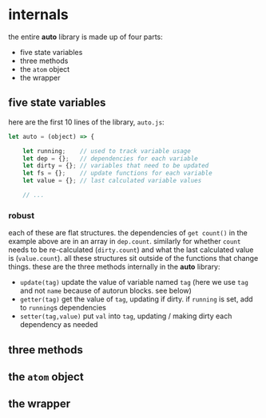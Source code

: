 # internals

the entire **auto** library is made up of four parts:

 - five state variables
 - three methods
 - the `atom` object
 - the wrapper

## five state variables

here are the first 10 lines of the library, `auto.js`:

```js
let auto = (object) => {

    let running;    // used to track variable usage
    let dep = {};   // dependencies for each variable
    let dirty = {}; // variables that need to be updated
    let fs = {};    // update functions for each variable
    let value = {}; // last calculated variable values

    // ...
```
### robust

each of these are flat structures. the dependencies
of `get count()` in the example above are in an array
in `dep.count`. similarly for whether `count` needs
to be re-calculated (`dirty.count`) and what the
last calculated value is (`value.count`). all these
structures sit outside of the functions that change
things. these are the three methods internally in
the **auto** library:

 - `update(tag)` update the value of variable named `tag` (here we use `tag` and not `name` because of autorun blocks. see below)
 - `getter(tag)` get the value of `tag`, updating if dirty. if `running` is set, add to `running`s dependencies
 - `setter(tag,value)` put `val` into `tag`, updating / making dirty each dependency as needed


## three methods

## the `atom` object

## the wrapper